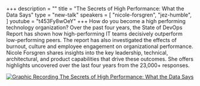 +++
description = ""
title = "The Secrets of High Performance: What the Data Says"
type = "new-talk"
speakers = [
        "nicole-forsgren",
        "jez-humble",
]
youtube = "t453Fy8wOeY"
+++
How do you become a high performing technology organization? Over the past four years, the State of DevOps Report has shown how high-performing IT teams decisively outperform low-performing peers. The report has also investigated the effects of burnout, culture and employee engagement on organizational performance. Nicole Forsgren shares insights into the key leadership, technical, architectural, and product capabilities that drive these outcomes. She offers highlights uncovered over the last four years from the 23,000+ responses.

<a href="https://assets.devopsdays.org/events/2018/toronto/DevOpsDaysTO_May31_2018_NicoleForsgren_JezHumble.jpg" target="_blank"><img src="https://assets.devopsdays.org/events/2018/toronto/DevOpsDaysTO_May31_2018_NicoleForsgren_JezHumble_lores.jpg" alt="Graphic Recording The Secrets of High Performance: What the Data Says" /></a>